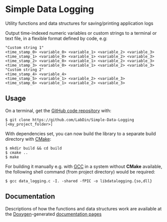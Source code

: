# Simple Data Logging

Utility functions and data structures for saving/printing application logs

Output time-indexed numeric variables or custom strings to a terminal or text file, in a flexible format defined by code, e.g:

    "Custom string 1"
    <time_stamp_0> <variable_0> <variable_1> <variable_2> <variable_3>
    <time_stamp_1> <variable_0> <variable_1> <variable_2> <variable_3>
    <time_stamp_2> <variable_0> <variable_1> <variable_2> <variable_3>
    <time_stamp_3> <variable_0> <variable_1> <variable_2> <variable_3>
    "Custom string 2"
    <time_stamp_4> <variable_4>
    <time_stamp_5> <variable_1> <variable_2> <variable_3>
    <time_stamp_6> <variable_1> <variable_2> <variable_3>

## Usage

On a terminal, get the [GitHub code repository](https://github.com/LabDin/Simple-Data-Logging) with:

    $ git clone https://github.com/LabDin/Simple-Data-Logging [<my_project_folder>]

With dependencies set, you can now build the library to a separate build directory with [CMake](https://cmake.org/):

    $ mkdir build && cd build
    $ cmake ..
    $ make

For building it manually e.g. with [GCC](https://gcc.gnu.org/) in a system without **CMake** available, the following shell command (from project directory) would be required:

    $ gcc data_logging.c -I. -shared -fPIC -o libdatalogging.{so,dll}

## Documentation

Descriptions of how the functions and data structures work are available at the [Doxygen](http://www.stack.nl/~dimitri/doxygen/index.html)-generated [documentation pages](https://labdin.github.io/Simple-Data-Logging/data__logging_8h.html)
